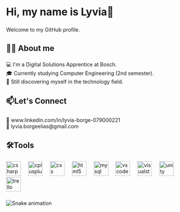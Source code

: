 <h1 align="left">Hi, my name is Lyvia👋</h1>

###

<p align="left">Welcome to my GitHub profile.</p>

###

<h2 align="left">🙋‍♀️ About me</h2>

###

<p align="left">💻 I'm a Digital Solutions Apprentice at Bosch.<br>🎓 Currently studying Computer Engineering (2nd semester).<br>🌟 Still discovering myself in the technology field.</p>

###

<h2 align="left">📫Let's Connect</h2>

###

<p align="left">💼 www.linkedin.com/in/lyvia-borge-079000221<br>📧 lyvia.borgeelias@gmail.com</p>

###

<h2 align="left">🛠Tools</h2>

###

<div align="left">
  <img src="https://cdn.jsdelivr.net/gh/devicons/devicon/icons/csharp/csharp-original.svg" height="40" alt="csharp logo"  />
  <img width="12" />
  <img src="https://cdn.jsdelivr.net/gh/devicons/devicon/icons/cplusplus/cplusplus-original.svg" height="40" alt="cplusplus logo"  />
  <img width="12" />
  <img src="https://cdn.jsdelivr.net/gh/devicons/devicon/icons/css3/css3-original.svg" height="40" alt="css logo"  />
  <img width="12" />
  <img src="https://cdn.jsdelivr.net/gh/devicons/devicon/icons/html5/html5-original.svg" height="40" alt="html5 logo"  />
  <img width="12" />
  <img src="https://cdn.jsdelivr.net/gh/devicons/devicon/icons/mysql/mysql-original.svg" height="40" alt="mysql logo"  />
  <img width="12" />
  <img src="https://cdn.jsdelivr.net/gh/devicons/devicon/icons/vscode/vscode-original.svg" height="40" alt="vscode logo"  />
  <img width="12" />
  <img src="https://cdn.jsdelivr.net/gh/devicons/devicon/icons/visualstudio/visualstudio-plain.svg" height="40" alt="visualstudio logo"  />
  <img width="12" />
  <img src="https://cdn.jsdelivr.net/gh/devicons/devicon/icons/unity/unity-original.svg" height="40" alt="unity logo"  />
  <img width="12" />
  <img src="https://cdn.jsdelivr.net/gh/devicons/devicon/icons/trello/trello-plain.svg" height="40" alt="trello logo"  />
</div>

###

<div align="left">
</div>

###

<img src="https://raw.githubusercontent.com/lyviaborgeelias/lyviaborgeelias/output/snake.svg" alt="Snake animation" />

###
